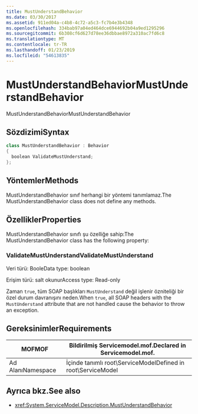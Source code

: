 ```yaml
---
title: MustUnderstandBehavior
ms.date: 03/30/2017
ms.assetid: 911ed04a-c4b8-4c72-a5c3-fc7b4e3b4348
ms.openlocfilehash: 334bab97a04ed464dce6944692b04a9ed1295296
ms.sourcegitcommit: 6b308cf6d627d78ee36dbbae8972a310ac7fd6c8
ms.translationtype: MT
ms.contentlocale: tr-TR
ms.lasthandoff: 01/23/2019
ms.locfileid: "54613835"
---
```

# <a name="mustunderstandbehavior"></a><span data-ttu-id="b2ea6-102">MustUnderstandBehavior</span><span class="sxs-lookup"><span data-stu-id="b2ea6-102">MustUnderstandBehavior</span></span>
<span data-ttu-id="b2ea6-103">MustUnderstandBehavior</span><span class="sxs-lookup"><span data-stu-id="b2ea6-103">MustUnderstandBehavior</span></span>  
  
## <a name="syntax"></a><span data-ttu-id="b2ea6-104">Sözdizimi</span><span class="sxs-lookup"><span data-stu-id="b2ea6-104">Syntax</span></span>  
  
```csharp
class MustUnderstandBehavior : Behavior  
{  
  boolean ValidateMustUnderstand;  
};  
```  
  
## <a name="methods"></a><span data-ttu-id="b2ea6-105">Yöntemler</span><span class="sxs-lookup"><span data-stu-id="b2ea6-105">Methods</span></span>  
 <span data-ttu-id="b2ea6-106">MustUnderstandBehavior sınıf herhangi bir yöntemi tanımlamaz.</span><span class="sxs-lookup"><span data-stu-id="b2ea6-106">The MustUnderstandBehavior class does not define any methods.</span></span>  
  
## <a name="properties"></a><span data-ttu-id="b2ea6-107">Özellikler</span><span class="sxs-lookup"><span data-stu-id="b2ea6-107">Properties</span></span>  
 <span data-ttu-id="b2ea6-108">MustUnderstandBehavior sınıfı şu özelliğe sahip:</span><span class="sxs-lookup"><span data-stu-id="b2ea6-108">The MustUnderstandBehavior class has the following property:</span></span>  
  
### <a name="validatemustunderstand"></a><span data-ttu-id="b2ea6-109">ValidateMustUnderstand</span><span class="sxs-lookup"><span data-stu-id="b2ea6-109">ValidateMustUnderstand</span></span>  
 <span data-ttu-id="b2ea6-110">Veri türü: Boole</span><span class="sxs-lookup"><span data-stu-id="b2ea6-110">Data type: boolean</span></span>  
  
 <span data-ttu-id="b2ea6-111">Erişim türü: salt okunur</span><span class="sxs-lookup"><span data-stu-id="b2ea6-111">Access type: Read-only</span></span>  
  
 <span data-ttu-id="b2ea6-112">Zaman `true`, tüm SOAP başlıkları `MustUnderstand` değil işlenir özniteliği bir özel durum davranışını neden.</span><span class="sxs-lookup"><span data-stu-id="b2ea6-112">When `true`, all SOAP headers with the `MustUnderstand` attribute that are not handled cause the behavior to throw an exception.</span></span>  
  
## <a name="requirements"></a><span data-ttu-id="b2ea6-113">Gereksinimler</span><span class="sxs-lookup"><span data-stu-id="b2ea6-113">Requirements</span></span>  
  
|<span data-ttu-id="b2ea6-114">MOF</span><span class="sxs-lookup"><span data-stu-id="b2ea6-114">MOF</span></span>|<span data-ttu-id="b2ea6-115">Bildirilmiş Servicemodel.mof.</span><span class="sxs-lookup"><span data-stu-id="b2ea6-115">Declared in Servicemodel.mof.</span></span>|  
|---------|-----------------------------------|  
|<span data-ttu-id="b2ea6-116">Ad Alanı</span><span class="sxs-lookup"><span data-stu-id="b2ea6-116">Namespace</span></span>|<span data-ttu-id="b2ea6-117">İçinde tanımlı root\ServiceModel</span><span class="sxs-lookup"><span data-stu-id="b2ea6-117">Defined in root\ServiceModel</span></span>|  
  
## <a name="see-also"></a><span data-ttu-id="b2ea6-118">Ayrıca bkz.</span><span class="sxs-lookup"><span data-stu-id="b2ea6-118">See also</span></span>
- <xref:System.ServiceModel.Description.MustUnderstandBehavior>
